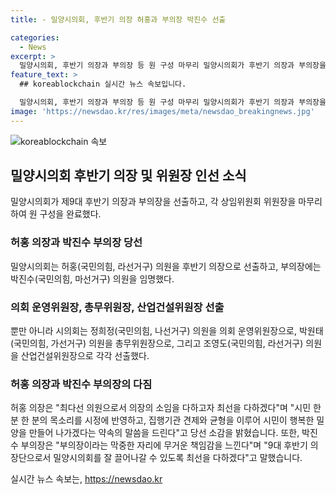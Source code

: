 ```yaml
---
title: - 밀양시의회, 후반기 의장 허홍과 부의장 박진수 선출

categories:
  - News
excerpt: >
  밀양시의회, 후반기 의장과 부의장 등 원 구성 마무리 밀양시의회가 후반기 의장과 부의장을 선출하며 상임위원회 위원 선임과 위원장을 마무리했다. 허홍 의장과 박진수 부의장은 새로 선출됐고, 의회 운영위원장, 총무위원장, 산업건설위원장에도 새로운 인사가 선출됐다. 허홍 의장은 시민의 목소리를 시정에 반영하고 밀양을 행복한 곳으로 만들기 위해 최선을 다하겠다고 밝혔고, 박진수 부의장은 책임감을 느끼며 최선을 다해 의회를 이끌어나갈 것이라고 말했다. 새로운 의장과 부의장의 포부가 기대된다.
feature_text: >
  ## koreablockchain 실시간 뉴스 속보입니다.

  밀양시의회, 후반기 의장과 부의장 등 원 구성 마무리 밀양시의회가 후반기 의장과 부의장을 선출하며 상임위원회 위원 선임과 위원장을 마무리했다. 허홍 의장과 박진수 부의장은 새로 선출됐고, 의회 운영위원장, 총무위원장, 산업건설위원장에도 새로운 인사가 선출됐다. 허홍 의장은 시민의 목소리를 시정에 반영하고 밀양을 행복한 곳으로 만들기 위해 최선을 다하겠다고 밝혔고, 박진수 부의장은 책임감을 느끼며 최선을 다해 의회를 이끌어나갈 것이라고 말했다. 새로운 의장과 부의장의 포부가 기대된다.
image: 'https://newsdao.kr/res/images/meta/newsdao_breakingnews.jpg'
---
```


<p><img src="https://newsdao.kr/res/images/meta/newsdao_breakingnews.jpg" alt="koreablockchain 속보" /></p>

<h2 data-ke-size="size26">밀양시의회 후반기 의장 및 위원장 인선 소식</h2>

<p data-ke-size="size16">밀양시의회가 제9대 후반기 의장과 부의장을 선출하고, 각 상임위원회 위원장을 마무리하여 원 구성을 완료했다.</p>

<h3>허홍 의장과 박진수 부의장 당선</h3>

<p data-ke-size="size16">밀양시의회는 허홍(국민의힘, 라선거구) 의원을 후반기 의장으로 선출하고, 부의장에는 박진수(국민의힘, 마선거구) 의원을 임명했다.</p>

<h3>의회 운영위원장, 총무위원장, 산업건설위원장 선출</h3>

<p data-ke-size="size16">뿐만 아니라 시의회는 정희정(국민의힘, 나선거구) 의원을 의회 운영위원장으로, 박원태(국민의힘, 가선거구) 의원을 총무위원장으로, 그리고 조영도(국민의힘, 라선거구) 의원을 산업건설위원장으로 각각 선출했다.</p>

<h3>허홍 의장과 박진수 부의장의 다짐</h3>

<p data-ke-size="size16">허홍 의장은 "최다선 의원으로서 의장의 소임을 다하고자 최선을 다하겠다"며 "시민 한 분 한 분의 목소리를 시정에 반영하고, 집행기관 견제와 균형을 이루어 시민이 행복한 밀양을 만들어 나가겠다는 약속의 말씀을 드린다"고 당선 소감을 밝혔습니다. 또한, 박진수 부의장은 "부의장이라는 막중한 자리에 무거운 책임감을 느낀다"며 "9대 후반기 의장단으로서 밀양시의회를 잘 끌어나갈 수 있도록 최선을 다하겠다"고 말했습니다.</p>
실시간 뉴스 속보는, <a href="https://newsdao.kr" rel="dofollow">https://newsdao.kr</a>


